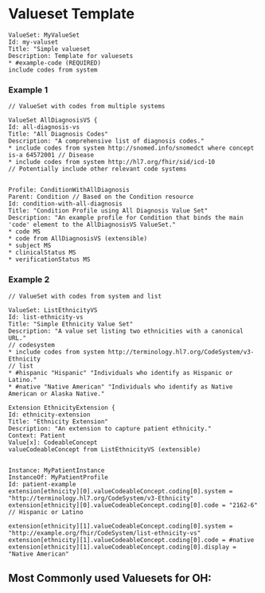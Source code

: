 # Valueset Template

    ValueSet: MyValueSet
    Id: my-valuset
    Title: "Simple valueset
    Description: Template for valuesets
    * #example-code (REQUIRED) 
    include codes from system 

    
### Example 1

    // ValueSet with codes from multiple systems

    ValueSet AllDiagnosisVS {
    Id: all-diagnosis-vs
    Title: "All Diagnosis Codes"
    Description: "A comprehensive list of diagnosis codes."
    * include codes from system http://snomed.info/snomedct where concept is-a 64572001 // Disease
    * include codes from system http://hl7.org/fhir/sid/icd-10
    // Potentially include other relevant code systems


    Profile: ConditionWithAllDiagnosis
    Parent: Condition // Based on the Condition resource
    Id: condition-with-all-diagnosis
    Title: "Condition Profile using All Diagnosis Value Set"
    Description: "An example profile for Condition that binds the main 'code' element to the AllDiagnosisVS ValueSet."
    * code MS
    * code from AllDiagnosisVS (extensible)
    * subject MS
    * clinicalStatus MS
    * verificationStatus MS 
    

### Example 2

    // ValueSet with codes from system and list
    
    ValueSet: ListEthnicityVS
    Id: list-ethnicity-vs
    Title: "Simple Ethnicity Value Set"
    Description: "A value set listing two ethnicities with a canonical URL."
    // codesystem
    * include codes from system http://terminology.hl7.org/CodeSystem/v3-Ethnicity
    // list
    * #hispanic "Hispanic" "Individuals who identify as Hispanic or Latino."
    * #native "Native American" "Individuals who identify as Native American or Alaska Native."

    Extension EthnicityExtension {
    Id: ethnicity-extension
    Title: "Ethnicity Extension"
    Description: "An extension to capture patient ethnicity."
    Context: Patient
    Value[x]: CodeableConcept
    valueCodeableConcept from ListEthnicityVS (extensible)


    Instance: MyPatientInstance 
    InstanceOf: MyPatientProfile
    Id: patient-example
    extension[ethnicity][0].valueCodeableConcept.coding[0].system = "http://terminology.hl7.org/CodeSystem/v3-Ethnicity"
    extension[ethnicity][0].valueCodeableConcept.coding[0].code = "2162-6" // Hispanic or Latino

    extension[ethnicity][1].valueCodeableConcept.coding[0].system = "http://example.org/fhir/CodeSystem/list-ethnicity-vs"
    extension[ethnicity][1].valueCodeableConcept.coding[0].code = #native
    extension[ethnicity][1].valueCodeableConcept.coding[0].display = "Native American"
    



## Most Commonly used Valuesets for OH:
